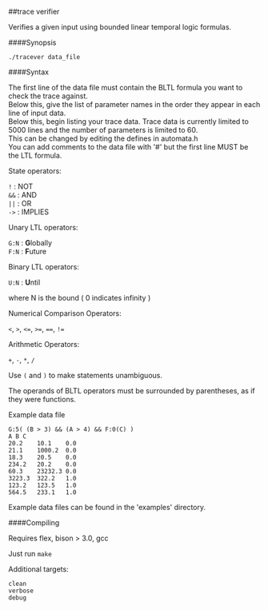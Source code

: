 ##trace verifier

Verifies a given input using bounded linear temporal logic formulas.

####Synopsis

`./tracever data_file`

####Syntax 

The first line of the data file must contain the BLTL formula you want to check the trace against.   
Below this, give the list of parameter names in the order they appear in each line of input data.     
Below this, begin listing your trace data. Trace data is currently limited to 5000 lines and the number of parameters is limited to 60.   
This can be changed by editing the defines in automata.h    
You can add comments to the data file with '#' but the first line MUST be the LTL formula.   


State operators:

`!`	: NOT    
`&&`	: AND    
`||`    : OR     
`->`    : IMPLIES       

Unary LTL operators:

`G:N`     : **G**lobally    
`F:N`     : **F**uture    

Binary LTL operators:

`U:N`     : **U**ntil     

where N is the bound ( 0 indicates infinity ) 

Numerical Comparison Operators:

`<`, `>`, `<=`, `>=`, `==`, `!=`     

Arithmetic Operators:

`+`, `-`, `*`, `/`


Use `(` and `)` to make statements unambiguous.

The operands of BLTL operators must be surrounded by parentheses, as if they were functions.

Example data file
```
G:5( (B > 3) && (A > 4) && F:0(C) )
A B C 
20.2 	10.1 	0.0 
21.1 	1000.2 	0.0 
18.3	20.5 	0.0 
234.2 	20.2 	0.0 
60.3 	23232.3 0.0 
3223.3 	322.2 	1.0 
123.2 	123.5 	1.0 
564.5 	233.1 	1.0 
```

Example data files can be found in the 'examples' directory.

####Compiling

Requires flex, bison > 3.0, gcc

Just run `make`

Additional targets:
```
clean
verbose
debug
```


